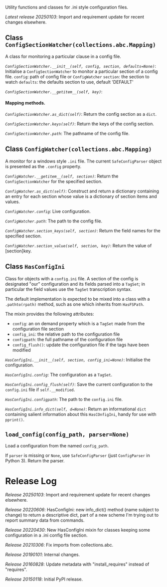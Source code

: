 Utility functions and classes for .ini style configuration files.

*Latest release 20250103*:
Import and requirement update for recent changes elsewhere.

## <a name="ConfigSectionWatcher"></a>Class `ConfigSectionWatcher(collections.abc.Mapping)`

A class for monitoring a particular clause in a config file.

*`ConfigSectionWatcher.__init__(self, config, section, defaults=None)`*:
Initialise a `ConfigSectionWatcher` to monitor a particular section
of a config file.
`config`: path of config file or `ConfigWatcher`
`section`: the section to watch
`defaults`: the defaults section to use, default 'DEFAULT'

*`ConfigSectionWatcher.__getitem__(self, key)`*:
#### Mapping methods.

*`ConfigSectionWatcher.as_dict(self)`*:
Return the config section as a `dict`.

*`ConfigSectionWatcher.keys(self)`*:
Return the keys of the config section.

*`ConfigSectionWatcher.path`*:
The pathname of the config file.

## <a name="ConfigWatcher"></a>Class `ConfigWatcher(collections.abc.Mapping)`

A monitor for a windows style `.ini` file.
The current `SafeConfigParser` object is presented as the `.config` property.

*`ConfigWatcher.__getitem__(self, section)`*:
Return the `ConfigSectionWatcher` for the specified section.

*`ConfigWatcher.as_dict(self)`*:
Construct and return a dictionary containing an entry for each section
whose value is a dictionary of section items and values.

*`ConfigWatcher.config`*:
Live configuration.

*`ConfigWatcher.path`*:
The path to the config file.

*`ConfigWatcher.section_keys(self, section)`*:
Return the field names for the specified section.

*`ConfigWatcher.section_value(self, section, key)`*:
Return the value of [section]key.

## <a name="HasConfigIni"></a>Class `HasConfigIni`

Class for objects with a `config.ini` file.
A section of the config is designated "our" configuration
and its fields parsed into a `TagSet`;
in particular the field values use the `TagSet` transcription syntax.

The default implementation is expected to be mixed into a
class with a `.pathto(rpath)` method, such as one which
inherits from `HasFSPath`.

The mixin provides the following attributes:
* `config`: an on demand property which is a `TagSet` made
  from the configuration file section
* `config_ini`: the relative path to the configuration file
* `configpath`: the full pathname of the configuration file
* `config_flush()`: update the configuration file if the tags
  have been modified

*`HasConfigIni.__init__(self, section, config_ini=None)`*:
Initialise the configuration.

*`HasConfigIni.config`*:
The configuration as a `TagSet`.

*`HasConfigIni.config_flush(self)`*:
Save the current configuration to the `config.ini` file if `self.__modified`.

*`HasConfigIni.configpath`*:
The path to the `config.ini` file.

*`HasConfigIni.info_dict(self, d=None)`*:
Return an informational `dict` containing salient information
about this `HasCOnfigIni`, handy for use with `pprint()`.

## <a name="load_config"></a>`load_config(config_path, parser=None)`

Load a configuration from the named `config_path`.

If `parser` is missing or `None`, use `SafeConfigParser` (just
`ConfigParser` in Python 3).
Return the parser.

# Release Log



*Release 20250103*:
Import and requirement update for recent changes elsewhere.

*Release 20220606*:
HasConfigIni: new info_dict() method (name subject to change) to return a descriptive dict, part of a new scheme I'm trying out to report summary data from commands.

*Release 20220430*:
New HasConfigIni mixin for classes keeping some configuration in a .ini config file section.

*Release 20210306*:
Fix imports from collections.abc.

*Release 20190101*:
Internal changes.

*Release 20160828*:
Update metadata with "install_requires" instead of "requires".

*Release 20150118*:
Initial PyPI release.

